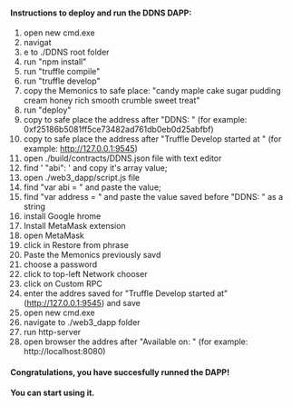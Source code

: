 
#### Instructions to deploy and run the DDNS DAPP:
1. open new cmd.exe
3. navigat
4. e to ./DDNS root folder
4. run "npm install"
5. run "truffle compile"
6. run "truffle develop"
7. copy the Memonics to safe place: "candy maple cake sugar pudding cream honey rich smooth crumble sweet treat"
8. run "deploy"
9. copy to safe place the address after "DDNS: "  (for example: 0xf25186b5081ff5ce73482ad761db0eb0d25abfbf)
10. copy to safe place the address after "Truffle Develop started at " (for example: http://127.0.0.1:9545)
11. open ./build/contracts/DDNS.json file with text editor
12. find ' "abi": ' and copy it's array value;
13. open ./web3_dapp/script.js file
14. find "var abi = " and paste the value;
15. find "var address = " and paste the value saved before "DDNS: " as  a string
16. install Google hrome
17. Install MetaMask extension
18. open MetaMask
19. click in Restore from phrase
20. Paste the Memonics previously savd
21. choose a password
22. click to top-left Network chooser
23. click on Custom RPC
24. enter the addres saved for "Truffle Develop started at" (http://127.0.0.1:9545) and save
25. open new cmd.exe
26. navigate to ./web3_dapp folder
27. run http-server
28. open browser  the addres after "Available on: " (for example: http://localhost:8080)

#### Congratulations, you have succesfully runned the DAPP!
#### You can start using it.